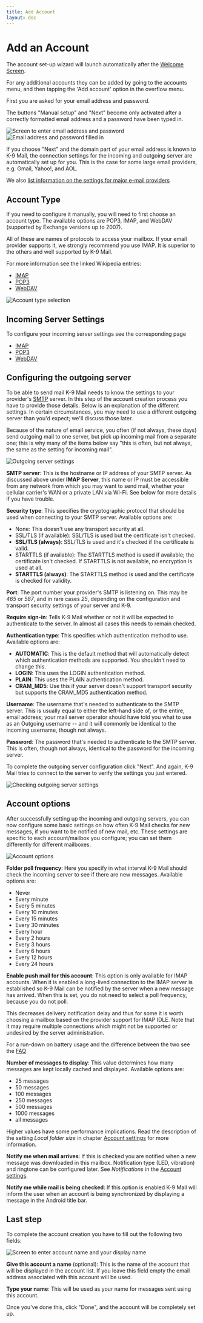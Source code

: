 ```yaml
---
title: Add Account 
layout: doc
---
```


# Add an Account
The account set-up wizard will launch automatically after the [Welcome Screen](/docs/setup). 

For any additional accounts they can be added by going to the accounts menu, 
and then tapping the 'Add account' option in the overflow menu.

First you are asked for your email address and password.

The buttons "Manual setup" and "Next" become only activated after a correctly formatted email address and a password have been typed in.

![Screen to enter email address and password](../../assets/img/docs/account_setup_step1_empty.png) ![Email address and password filled in](../../assets/img/docs/account_setup_step1_filled_in.png)

If you choose "Next" and the domain part of your email address is known to K-9 Mail, the connection settings for the incoming and outgoing server are automatically set up for you. This is the case for some large email providers, e.g. Gmail, Yahoo!, and AOL.

We also [list information on the settings for major e-mail providers](/docs/accounts/providerSettings)

## Account Type

If you need to configure it manually, you will need to first choose an account type. The available options are POP3, IMAP, and WebDAV (supported by Exchange versions up to 2007).

All of these are names of protocols to access your mailbox. If your email provider supports it, we strongly recommend you use IMAP. It is superior to the others and well supported by K-9 Mail.

For more information see the linked Wikipedia entries:

* [IMAP](https://en.wikipedia.org/wiki/IMAP)
* [POP3](https://en.wikipedia.org/wiki/POP3)
* [WebDAV](https://en.wikipedia.org/wiki/WebDAV)

![Account type selection](../../assets/img/docs/account_setup_step2_account_type_selection.png)

## Incoming Server Settings

To configure your incoming server settings see the corresponding page

* [IMAP](/docs/accounts/incoming_imap)
* [POP3](/docs/accounts/incoming_pop3)
* [WebDAV](/docs/accounts/incoming_webdav)

## Configuring the outgoing server

To be able to send mail K-9 Mail needs to know the settings to your provider's [SMTP](https://en.wikipedia.org/wiki/SMTP) server. In this step of the account creation process you have to provide those details. Below is an explanation of the different settings. In certain circumstances, you may need to use a different outgoing server than you'd expect; we'll discuss those later.

Because of the nature of email service, you often (if not always, these days) send outgoing mail to one server, but pick up incoming mail from a separate one; this is why many of the items below say "this is often, but not always, the same as the setting for incoming mail".

![Outgoing server settings](../../assets/img/docs/account_setup_step4_smtp_outgoing_server.png)

**SMTP server**: This is the hostname or IP address of your SMTP server. As discussed above under **IMAP Server**, this name or IP must be accessible from any network from which you may want to send mail, whether your cellular carrier's WAN or a private LAN via Wi-Fi. See below for more details if you have trouble.

**Security type**: This specifies the cryptographic protocol that should be used when connecting to your SMTP server. Available options are:

* None: This doesn't use any transport security at all.
* SSL/TLS (if available): SSL/TLS is used but the certificate isn't checked.
* **SSL/TLS (always)**: SSL/TLS is used and it's checked if the certificate is valid.
* STARTTLS (if available): The STARTTLS method is used if available; the certificate isn't checked. If STARTTLS is not available, no encryption is used at all.
* **STARTTLS (always)**: The STARTTLS method is used and the certificate is checked for validity.

**Port**: The port number your provider's SMTP is listening on. This may be *465* or *587*, and in rare cases *25*, depending on the configuration and transport security settings of your server and K-9.

**Require sign-in**: Tells K-9 Mail whether or not it will be expected to authenticate to the server. In almost all cases this needs to remain checked.

**Authentication type**: This specifies which authentication method to use. Available options are:

* **AUTOMATIC**: This is the default method that will automatically detect which authentication methods are supported. You shouldn't need to change this.
* **LOGIN**: This uses the LOGIN authentication method.
* **PLAIN**: This uses the PLAIN authentication method.
* **CRAM_MD5**: Use this if your server doesn't support transport security but supports the CRAM_MD5 authentication method.

**Username**: The username that's needed to authenticate to the SMTP server. This is usually equal to either the left-hand side of, or the entire, email address; your mail server operator should have told you what to use as an Outgoing username -- and it will commonly be identical to the incoming username, though not always.

**Password**: The password that's needed to authenticate to the SMTP server. This is often, though not always, identical to the password for the incoming server.

To complete the outgoing server configuration click "Next". And again, K-9 Mail tries to connect to the server to verify the settings you just entered.

![Checking outgoing server settings](../../assets/img/docs/account_setup_step4.5_smtp_checking_outgoing_server_settings.png)


## Account options

After successfully setting up the incoming and outgoing servers, you can now configure some basic settings on how often K-9 Mail checks for new messages, if you want to be notified of new mail, etc. These settings are specific to each account/mailbox you configure; you can set them differently for different mailboxes.

![Account options](../../assets/img/docs/account_setup_step5_account_options.png)

**Folder poll frequency**: Here you specify in what interval K-9 Mail should check the incoming server to see if there are new messages. Available options are:

* Never
* Every minute
* Every 5 minutes
* Every 10 minutes
* Every 15 minutes
* Every 30 minutes
* Every hour
* Every 2 hours
* Every 3 hours
* Every 6 hours
* Every 12 hours
* Every 24 hours

**Enable push mail for this account**: This option is only available for IMAP accounts. When it is enabled a long-lived connection to the IMAP server is established so K-9 Mail can be notified by the server when a new message has arrived. When this is set, you do not need to select a poll frequency, because you do not poll.

This decreases delivery notification delay and thus for some it is worth choosing a mailbox based on the provider support for IMAP IDLE. Note that it may require multiple connections which might not be supported or undesired by the server administration.

For a run-down on battery usage and the difference between the two see the [FAQ](FrequentlyAskedQuestions#anchor14)

**Number of messages to display**: This value determines how many messages are kept locally cached and displayed. Available options are:

* 25 messages
* 50 messages
* 100 messages
* 250 messages
* 500 messages
* 1000 messages
* all messages

Higher values have some performance implications. Read the description of the setting *Local folder size* in chapter [Account settings](/docs/settings/account) for more information.

**Notify me when mail arrives**: If this is checked you are notified when a new message was downloaded in this mailbox. Notification type (LED, vibration) and ringtone can be configured later. See *Notifications* in the [Account settings](/docs/settings/account).

**Notify me while mail is being checked**: If this option is enabled K-9 Mail will inform the user when an account is being synchronized by displaying a message in the Android title bar.

## Last step

To complete the account creation you have to fill out the following two fields:

![Screen to enter account name and your display name](../../assets/img/docs/account_setup_step6_account_name.png)

**Give this account a name** (optional): This is the name of the account that will be displayed in the account list. If you leave this field empty the email address associated with this account will be used.

**Type your name**: This will be used as your name for messages sent using this account.

Once you've done this, click "Done", and the account will be completely set up.
